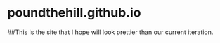 poundthehill.github.io
======================
##This is the site that I hope will look prettier than our current iteration.
